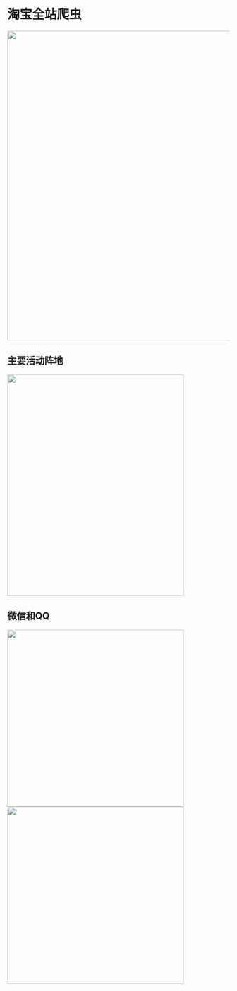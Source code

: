 # 淘宝全站爬虫

<img src="https://img-blog.csdnimg.cn/cover1/0826/428236122461700295.jpg" width="800" height="700" >

## 主要活动阵地

<img src="https://img-blog.csdnimg.cn/20200829181440951.jpg" width="400" height="500">

## 微信和QQ

<img src="https://img-blog.csdnimg.cn/20200829181749513.jpg" width="400" height="400"><img src="https://img-blog.csdnimg.cn/20200829183354699.jpg" width="400" height="400">
